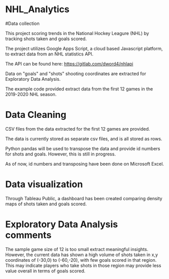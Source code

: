 # NHL_Analytics

#Data collection

This project scoring trends in the National Hockey Leagure (NHL) by tracking shots taken and goals scored.

The project utilizes Google Apps Script, a cloud based Javascript platform, to extract data from an NHL statistics API.

The API can be found here: https://gitlab.com/dword4/nhlapi

Data on "goals" and "shots" shooting coordinates are extracted for Exploratory Data Analysis.

The example code provided extract data from the first 12 games in the 2019-2020 NHL season. 

# Data Cleaning
CSV files from the data extracted for the first 12 games are provided.

The data is currently stored as separate csv files, and is all stored as rows.

Python pandas will be used to transpose the data and provide id numbers for shots and goals. However, this is still in progress.

As of now, id numbers and transposing have been done on Microsoft Excel.

# Data visualization
Through Tableau Public, a dashboard has been created comparing density maps of shots taken and goals scored.

# Exploratory Data Analysis comments
The sample game size of 12 is too small extract meaningful insights. However, the current data has shown a high volume of shots taken in x,y coordinates of (-30,0) to (-60,-20), with few goals scored in that region. This may indicate players who take shots in those region may provide less value overall in terms of goals scored. 




